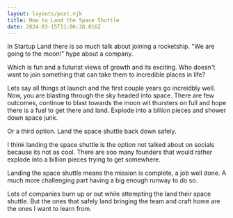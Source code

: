 ```yaml
---
layout: layouts/post.njk
title: How to Land the Space Shuttle
date: 2024-03-15T11:06:38.016Z
---
```

In Startup Land there is so much talk about joining a rocketship. "We are going to the moon!" hype about a company. 

Which is fun and a futurist views of growth and its exciting. Who doesn't want to join something that can take them to incredible places in life? 

Lets say all things at launch and the first couple years go increidbly well. Now, you are blasting through the sky headed into space. There are few outcomes, continue to blast towards the moon wit thursters on full and hope there is a fuel to get there and land. Explode into a billion pieces and shower down space junk. 

Or a third option. Land the space shuttle back down safely. 

I think landing the space shuttle is the option not talked about on socials because its not as cool. There are soo many founders that would rather explode into a billion pieces trying to get somewhere. 

Landing the space shuttle means the mission is complete, a job well done. A much more challenging part having a big enough runway to do so. 

Lots of companies burn up or out while attempting the land their space shuttle. But the ones that safely land bringing the team and craft home are the ones I want to learn from. 

